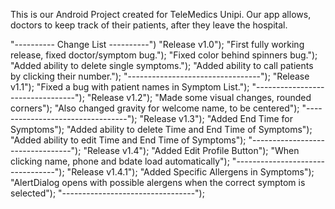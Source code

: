 This is our Android Project created for TeleMedics Unipi.
Our app allows, doctors to keep track of their patients, after they leave the hospital.

"---------- Change List ----------")
"Release v1.0");
"First fully working release, fixed doctor/symptom bug.");
"Fixed color behind spinners bug.");
"Added ability to delete single symptoms.");
"Added ability to call patients by clicking their number.");
"---------------------------------");
"Release v1.1");
"Fixed a bug with patient names in Symptom List.");
"---------------------------------");
"Release v1.2");
"Made some visual changes, rounded corners");
"Also changed gravity for welcome name, to be centered");
"---------------------------------");
"Release v1.3");
"Added End Time for Symptoms");
"Added ability to delete Time and End Time of Symptoms");
"Added ability to edit Time and End Time of Symptoms");
"---------------------------------");
"Release v1.4");
"Added Edit Profile Button");
"When clicking name, phone and bdate load automatically");
"---------------------------------");
"Release v1.4.1");
"Added Specific Allergens in Symptoms");
"AlertDialog opens with possible alergens when the correct symptom is selected");
"---------------------------------");

